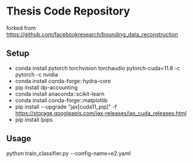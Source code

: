 # Thesis Code Repository
forked from https://github.com/facebookresearch/bounding_data_reconstruction

## Setup
* conda install pytorch torchvision torchaudio pytorch-cuda=11.8 -c pytorch -c nvidia
* conda install conda-forge::hydra-core
* pip install dp-accounting
* conda install anaconda::scikit-learn
* conda install conda-forge::matplotlib
* pip install --upgrade "jax[cuda11_pip]" -f https://storage.googleapis.com/jax-releases/jax_cuda_releases.html
* pip install lpips

## Usage
python train_classifier.py --config-name=e2.yaml